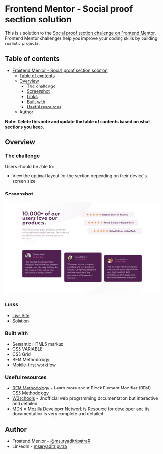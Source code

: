 # Frontend Mentor - Social proof section solution

This is a solution to the [Social proof section challenge on Frontend Mentor](https://www.frontendmentor.io/challenges/social-proof-section-6e0qTv_bA). Frontend Mentor challenges help you improve your coding skills by building realistic projects. 

## Table of contents

- [Frontend Mentor - Social proof section solution](#frontend-mentor---social-proof-section-solution)
  - [Table of contents](#table-of-contents)
  - [Overview](#overview)
    - [The challenge](#the-challenge)
    - [Screenshot](#screenshot)
    - [Links](#links)
    - [Built with](#built-with)
    - [Useful resources](#useful-resources)
  - [Author](#author)

**Note: Delete this note and update the table of contents based on what sections you keep.**

## Overview

### The challenge

Users should be able to:

- View the optimal layout for the section depending on their device's screen size

### Screenshot

![](./screenshot.png)

### Links

- [Live Site](https://msuryaditriputrar.github.io/Front-End-Mentor/newbie/social-proof-section)
- [Solution](https://github.com/msuryaditriputraR/Front-End-Mentor/tree/master/newbie/social-proof-section)

### Built with

- Semantic HTML5 markup
- CSS VARIABLE
- CSS Grid
- BEM Methodology
- Mobile-first workflow

### Useful resources

- [BEM Methodology](https://getbem.com/) - Learn more about Block Element Modifier (BEM) CSS Methodology
- [W3schools](https://www.w3schools.com/) - Unofficial web programming documentation but interactive and detailed
- [MDN](https://developer.mozilla.org/en-US/) = Mozilla Developer Network is Resource for developer and its documentation is very complete and detailed

## Author

- Frontend Mentor - [@msuryaditriputraR](https://www.frontendmentor.io/profile/msuryaditriputraR)
- LinkedIn - [msuryaditriputra](https://www.linkedin.com/in/msuryaditriputra/)